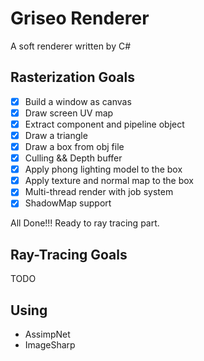 # Griseo Renderer
 A soft renderer written by C#

## Rasterization Goals
- [x] Build a window as canvas
- [x] Draw screen UV map
- [x] Extract component and pipeline object
- [x] Draw a triangle
- [x] Draw a box from obj file
- [x] Culling && Depth buffer
- [x] Apply phong lighting model to the box
- [x] Apply texture and normal map to the box
- [x] Multi-thread render with job system
- [x] ShadowMap support
      
All Done!!! Ready to ray tracing part.

## Ray-Tracing Goals
TODO

## Using
- AssimpNet
- ImageSharp
